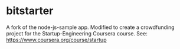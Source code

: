 bitstarter
==========
A fork of the node-js-sample app.
Modified to create a crowdfunding project for the Startup-Engineering Coursera course.
See: https://www.coursera.org/course/startup
